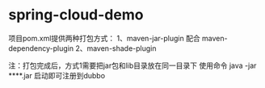 # spring-cloud-demo
项目pom.xml提供两种打包方式：
1、maven-jar-plugin 配合 maven-dependency-plugin
2、maven-shade-plugin 

注：打包完成后，方式1需要把jar包和lib目录放在同一目录下
使用命令 java -jar ****.jar 启动即可注册到dubbo